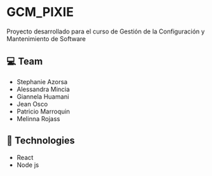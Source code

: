 # GCM_PIXIE
Proyecto desarrollado para el curso de Gestión de la Configuración y Mantenimiento de Software

## 💻 Team
- Stephanie Azorsa
- Alessandra Mincia
- Giannela Huamani
- Jean Osco
- Patricio Marroquin
- Melinna Rojass

## ‍🚀 Technologies
- React
- Node js
